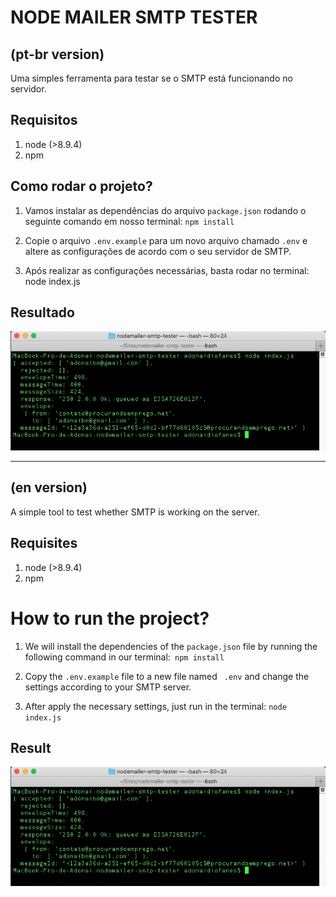 # NODE MAILER SMTP TESTER
## (pt-br version)

Uma simples ferramenta para testar se o SMTP está funcionando no servidor.

## Requisitos
1. node (>8.9.4)
2. npm

## Como rodar o projeto?
1. Vamos instalar as dependências do arquivo `package.json` rodando o seguinte comando em nosso terminal: `npm install`

2. Copie o arquivo `.env.example` para um novo arquivo chamado `.env` e altere as configurações de acordo com o seu servidor de SMTP.

3.  Após realizar as configurações necessárias, basta rodar no terminal: node index.js

## Resultado

![nodemailer is running](images/print_1.jpeg)

---

## (en version)

A simple tool to test whether SMTP is working on the server.

## Requisites
1. node (>8.9.4)
2. npm

# How to run the project?

1. We will install the dependencies of the `package.json` file by running the following command in our terminal:` npm install`

2. Copy the `.env.example` file to a new file named ` .env` and change the settings according to your SMTP server.

3. After apply the necessary settings, just run in the terminal: `node index.js`

## Result

![nodemailer is running](images/print_1.jpeg)
